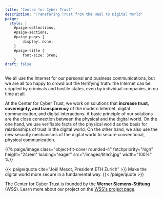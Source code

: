 ```yaml
---
title: "Centre for Cyber Trust"
description: "Transfering Trust from the Real to Digital World"
paige:
  style: |
    #paige-collections,
    #paige-sections,
    #paige-pages {
        display: none;
    }
    #paige-title {
        font-size: 3rem;
    }
draft: false
---
```


We all use the Internet for our personal and business communications, but we are all too happy to crowd out the terrifying truth: the Internet can be crippled by criminals and hostile states, even by individual companies, in no time at all.

At the Center for Cyber Trust, we work on solutions that **increase trust, sovereignty, and transparency** of the modern Internet, digital communication, and digital interactions.
A basic principle of our solutions are the close connection between the physical and the digital world.
On the one hand, we use verifiable facts of the physical world as the basis for
relationships of trust in the digital world; On the other hand, we also use the new security mechanisms
of the digital world to secure conventional, physical communication.

<p>{{% paige/image class="object-fit-cover rounded-4" fetchpriority="high" height="24rem" loading="eager" src="/images/title2.jpg" width="100%" %}}</p>

{{< paige/quote cite="Joël Mesot, President ETH Zurich" >}}
Make the digital world more secure in a fundamental way.
{{< /paige/quote >}}

The Center for Cyber Trust is founded by the **Werner Siemens-Stiftung** (WSS).
Learn more about our project on the [WSS's project page](https://www.wernersiemens-stiftung.ch/en/projects/cyber-trust).

